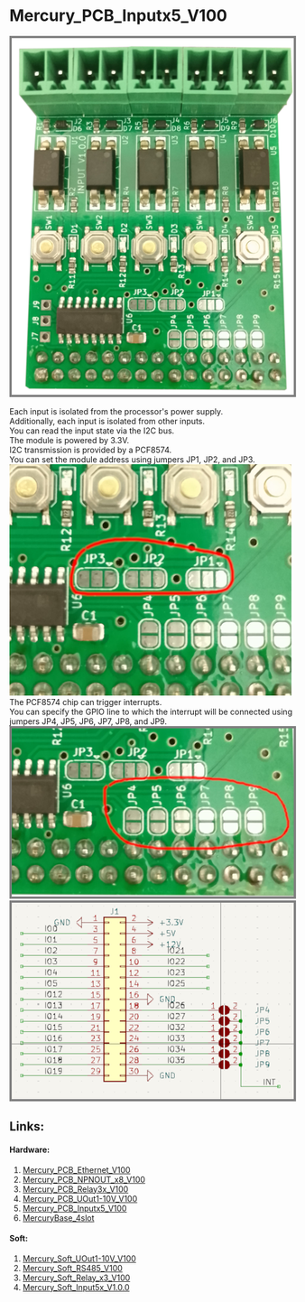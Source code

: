 # Mercury_PCB_Inputx5_V100   

<picture><img src="img/Input_V100.png" style="border: 4px solid grey"></picture>

Each input is isolated from the processor's power supply.   
Additionally, each input is isolated from other inputs.   
You can read the input state via the I2C bus.   
The module is powered by 3.3V.   
I2C transmission is provided by a PCF8574.   
You can set the module address using jumpers JP1, JP2, and JP3.   
<picture><kbd><img src="img/addresJumper.png"></kbd></picture>   
The PCF8574 chip can trigger interrupts.   
You can specify the GPIO line to which the interrupt will be connected using jumpers JP4, JP5, JP6, JP7, JP8, and JP9.   
<picture><img src="img/interrupt.png" style="border: 4px solid grey"></picture>   
<picture><img src="img/interrupt_Sch.png" style="border: 4px solid grey"></picture>   

## Links:   

#### Hardware:   
1. <a href="https://github.com/krzychoooo/Mercury_PCB_Ethernet_V100" target="_blank">Mercury_PCB_Ethernet_V100</a>
2. <a href="https://github.com/krzychoooo/Mercury_PCB_NPNOUT_x8_V100" target="_blank">Mercury_PCB_NPNOUT_x8_V100</a>
3. <a href="https://github.com/krzychoooo/Mercury_PCB_Relay3x_V100" target="_blank">Mercury_PCB_Relay3x_V100</a>
4. <a href="https://github.com/krzychoooo/Mercury_PCB_UOut1-10V_V100" target="_blank">Mercury_PCB_UOut1-10V_V100</a>   
5. <a href="https://github.com/krzychoooo/Mercury_PCB_Inputx5_V100" target="_blank">Mercury_PCB_Inputx5_V100</a>   
6. <a href="https://github.com/krzychoooo/MercuryBase_4slot" target="_blank">MercuryBase_4slot</a>

#### Soft:   
1. <a href="https://github.com/krzychoooo/Mercury_Soft_UOut1-10V_V100" target="_blank">Mercury_Soft_UOut1-10V_V100</a>
2. <a href="https://github.com/krzychoooo/Mercury_Soft_RS485_V100" target="_blank">Mercury_Soft_RS485_V100</a>
3. <a href="https://github.com/krzychoooo/Mercury_Soft_Relay_x3_V100" target="_blank">Mercury_Soft_Relay_x3_V100</a>
4. <a href="https://github.com/krzychoooo/Mercury_Soft_Input5x_V1.0.0" target="_blank">Mercury_Soft_Input5x_V1.0.0</a>   